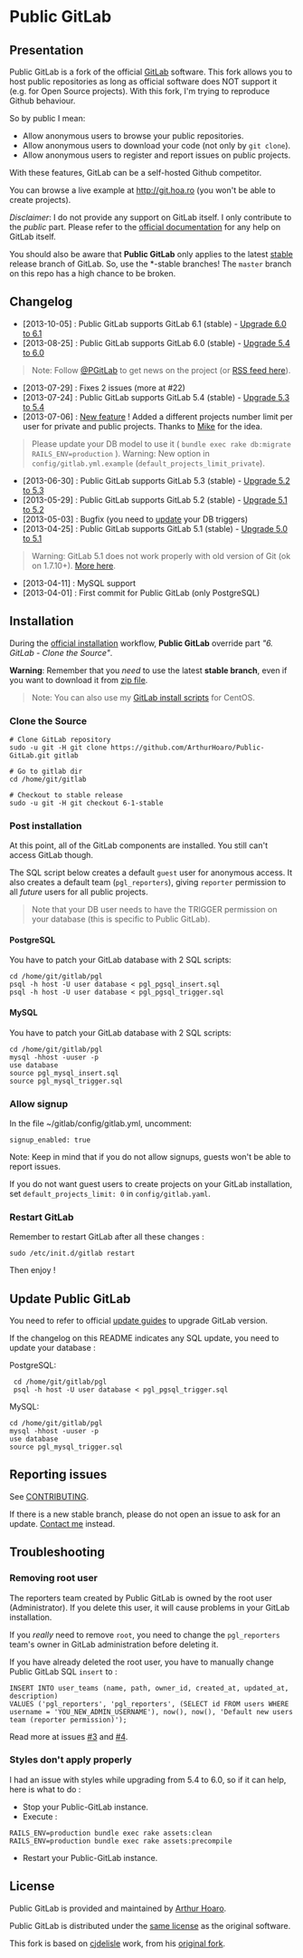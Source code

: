 # Public GitLab

## Presentation

Public GitLab is a fork of the official [GitLab](https://github.com/gitlabhq/gitlabhq) software. This fork allows you to host public repositories as long as official software does NOT support it (e.g. for Open Source projects). With this fork, I'm trying to reproduce Github behaviour.

So by public I mean:

  * Allow anonymous users to browse your public repositories.
  * Allow anonymous users to download your code (not only by `git clone`).
  * Allow anonymous users to register and report issues on public projects.

With these features, GitLab can be a self-hosted Github competitor.

You can browse a live example at http://git.hoa.ro (you won't be able to create projects).

_Disclaimer_: I do not provide any support on GitLab itself.  I only contribute to the _public_ part.  Please refer to the [official documentation](https://github.com/gitlabhq/gitlabhq/blob/master/README.md) for any help on GitLab itself.

You should also be aware that **Public GitLab** only applies to the latest [stable](https://github.com/ArthurHoaro/Public-GitLab/) release branch of GitLab.  So, use the *-stable branches!  The `master` branch on this repo has a high chance to be broken.
## Changelog

  * [2013-10-05] : Public GitLab supports GitLab 6.1 (stable) - [Upgrade 6.0 to 6.1](https://github.com/ArthurHoaro/Public-GitLab/blob/6-1-stable/doc/update/6.0-to-6.1.md)
  * [2013-08-25] : Public GitLab supports GitLab 6.0 (stable) - [Upgrade 5.4 to 6.0](https://github.com/ArthurHoaro/Public-GitLab/blob/6-1-stable/doc/update/5.4-to-6.0.md)
  
  > Note: Follow [@PGitLab](https://twitter.com/PGitLab) to get news on the project (or [RSS feed here](http://rssbridge.org/b/Twitter/Atom/u/pgitlab/)).

  * [2013-07-29] : Fixes 2 issues (more at #22)
  * [2013-07-24] : Public GitLab supports GitLab 5.4 (stable) - [Upgrade 5.3 to 5.4](https://github.com/ArthurHoaro/Public-GitLab/blob/6-1-stable/doc/update/5.3-to-5.4.md)
  * [2013-07-06] : [New feature](https://github.com/ArthurHoaro/Public-GitLab/pull/19) ! Added a different projects number limit per user for private and public projects. Thanks to [Mike](https://github.com/MJSmith5) for the idea.
  
  > Please update your DB model to use it ( `bundle exec rake db:migrate RAILS_ENV=production` ).
  > Warning: New option in `config/gitlab.yml.example` (`default_projects_limit_private`).
  
  * [2013-06-30] : Public GitLab supports GitLab 5.3 (stable) - [Upgrade 5.2 to 5.3](https://github.com/ArthurHoaro/Public-GitLab/blob/6-1-stable/doc/update/5.2-to-5.3.md)
  * [2013-05-29] : Public GitLab supports GitLab 5.2 (stable) - [Upgrade 5.1 to 5.2](https://github.com/ArthurHoaro/Public-GitLab/blob/6-1-stable/doc/update/5.1-to-5.2.md)
  * [2013-05-03] : Bugfix (you need to [update](https://github.com/ArthurHoaro/Public-GitLab#update-public-gitlab) your DB triggers)
  * [2013-04-25] : Public GitLab supports GitLab 5.1 (stable) - [Upgrade 5.0 to 5.1](https://github.com/ArthurHoaro/Public-GitLab/blob/6-1-stable/doc/update/5.0-to-5.1.md)

> Warning: GitLab 5.1 does not work properly with old version of Git (ok on 1.7.10+). [More here](https://github.com/gitlabhq/gitlabhq/issues/3666). 
  
  * [2013-04-11] : MySQL support
  * [2013-04-01] : First commit for Public GitLab (only PostgreSQL)

## Installation

During the [official installation](https://github.com/gitlabhq/gitlabhq/blob/6-1-stable/doc/install/installation.md) workflow, **Public GitLab** override part _"6. GitLab - Clone the Source"_.

**Warning**: Remember that you _need_ to use the latest **stable branch**, even if you want to download it from [zip file](https://github.com/ArthurHoaro/Public-GitLab/archive/6-1-stable.zip).

> Note: You can also use my [GitLab install scripts](http://git.hoa.ro/arthur/gitlab-install) for CentOS.

### Clone the Source

    # Clone GitLab repository
    sudo -u git -H git clone https://github.com/ArthurHoaro/Public-GitLab.git gitlab

    # Go to gitlab dir
    cd /home/git/gitlab

    # Checkout to stable release
    sudo -u git -H git checkout 6-1-stable

### Post installation
At this point, all of the GitLab components are installed.  You still can't access GitLab though.

The SQL script below creates a default `guest` user for anonymous access.  It also creates a default team (`pgl_reporters`), giving `reporter` permission to all _future_ users for all public projects.

> Note that your DB user needs to have the TRIGGER permission on your database (this is specific to Public GitLab).

#### PostgreSQL
You have to patch your GitLab database with 2 SQL scripts:

    cd /home/git/gitlab/pgl
    psql -h host -U user database < pgl_pgsql_insert.sql
    psql -h host -U user database < pgl_pgsql_trigger.sql

#### MySQL
You have to patch your GitLab database with 2 SQL scripts:

    cd /home/git/gitlab/pgl
    mysql -hhost -uuser -p
    use database
    source pgl_mysql_insert.sql
    source pgl_mysql_trigger.sql

### Allow signup

In the file ~/gitlab/config/gitlab.yml, uncomment:

    signup_enabled: true

Note: Keep in mind that if you do not allow signups, guests won't be able to report issues. 

If you do not want guest users to create projects on your GitLab installation, set `default_projects_limit: 0` in `config/gitlab.yaml`.

### Restart GitLab

Remember to restart GitLab after all these changes :

    sudo /etc/init.d/gitlab restart

Then enjoy !

## Update Public GitLab

You need to refer to official [update guides](https://github.com/ArthurHoaro/Public-GitLab/blob/6-1-stable/doc/update/) to upgrade GitLab version.

If the changelog on this README indicates any SQL update, you need to update your database :

PostgreSQL:

     cd /home/git/gitlab/pgl
     psql -h host -U user database < pgl_pgsql_trigger.sql
     

MySQL:

    cd /home/git/gitlab/pgl
    mysql -hhost -uuser -p
    use database
    source pgl_mysql_trigger.sql


## Reporting issues

See [CONTRIBUTING](https://github.com/ArthurHoaro/Public-GitLab/blob/6-1-stable/CONTRIBUTING.md).

If there is a new stable branch, please do not open an issue to ask for an update.  [Contact me](http://hoa.ro/static6/contact) instead.

## Troubleshooting

### Removing root user

The reporters team created by Public GitLab is owned by the root user (Administrator).  If you delete this user, it will cause problems in your GitLab installation.

If you _really_ need to remove `root`, you need to change the `pgl_reporters` team's owner in GitLab administration before deleting it.

If you have already deleted the root user, you have to manually change Public GitLab SQL `insert` to :

    INSERT INTO user_teams (name, path, owner_id, created_at, updated_at, description) 
    VALUES ('pgl_reporters', 'pgl_reporters', (SELECT id FROM users WHERE username = 'YOU_NEW_ADMIN_USERNAME'), now(), now(), 'Default new users team (reporter permission)'); 

Read more at issues [#3](https://github.com/ArthurHoaro/Public-GitLab/issues/3) and [#4](https://github.com/ArthurHoaro/Public-GitLab/issues/4).

### Styles don't apply properly

I had an issue with styles while upgrading from 5.4 to 6.0, so if it can help, here is what to do :

  * Stop your Public-GitLab instance.
  * Execute :

```
RAILS_ENV=production bundle exec rake assets:clean
RAILS_ENV=production bundle exec rake assets:precompile
```

  * Restart your Public-GitLab instance.

## License

Public GitLab is provided and maintained by [Arthur Hoaro](http://hoa.ro).

Public GitLab is distributed under the [same license](https://github.com/ArthurHoaro/Public-GitLab/blob/6-1-stable/LICENSE) as the original software.

This fork is based on [cjdelisle](https://github.com/cjdelisle/) work, from his [original fork](https://github.com/cjdelisle/gitboria.com/commit/61db393bfd4fc75c5f046f01b01c7f114f601426).
